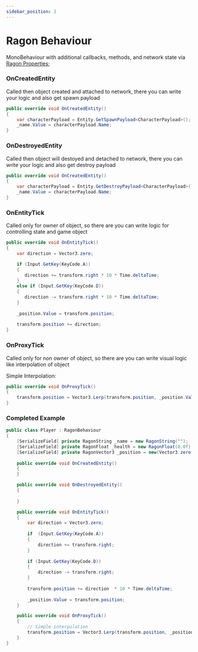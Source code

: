 ```yaml
---
sidebar_position: 2
---
```


# Ragon Behaviour

MonoBehaviour with additional callbacks, methods, and network state via [Ragon Properties](/docs/unity/ragon-property.md);

### OnCreatedEntity

Called then object created and attached to network, there you can write your logic and also get spawn payload

```cs
public override void OnCreatedEntity()
{
    var characterPayload = Entity.GetSpawnPayload<CharacterPayload>(); 
    _name.Value = characterPayload.Name;    
}
```

### OnDestroyedEntity

Called then object will destoyed and detached to network, there you can write your logic and also get destroy payload

```cs
public override void OnCreatedEntity()
{
    var characterPayload = Entity.GetDestroyPayload<CharacterPayload>(); 
    _name.Value = characterPayload.Name;    
}
```

### OnEntityTick

Called only for owner of object, so there are you can write logic for controlling state and game object

```cs
public override void OnEntityTick()
{
    var direction = Vector3.zero;

    if (Input.GetKey(KeyCode.A))
    {
       direction += transform.right * 10 * Time.deltaTime;
    }
    else if (Input.GetKey(KeyCode.D))
    {
       direction -= transform.right * 10 * Time.deltaTime;
    }
  
    _position.Value = transform.position;
     
    transform.position += direction;
}
```

### OnProxyTick

Called only for non owner of object, so there are you can write visual logic like interpolation of object

Simple Interpolation:

```cs
public override void OnProxyTick()
{
    transform.position = Vector3.Lerp(transform.position, _position.Value, Time.deltaTime * 5);
}
```

### Completed Example

```cs showLineNumbers
public class Player : RagonBehaviour
{
    [SerializeField] private RagonString _name = new RagonString("");
    [SerializeField] private RagonFloat _health = new RagonFloat(0.0f);
    [SerializeField] private RagonVector3 _position = new(Vector3.zero, RagonAxis.XZ);
  
    public override void OnCreatedEntity()
    {
    }

    public override void OnDestroyedEntity()
    {
    
    }

    public override void OnEntityTick()
    { 
        var direction = Vector3.zero;
  
        if  (Input.GetKey(KeyCode.A))
        {
            direction += transform.right;
        }
        
        if (Input.GetKey(KeyCode.D))
        {
            direction -= transform.right;
        }
      
        transform.position += direction  * 10 * Time.deltaTime;
     
        _position.Value = transform.position;
    }

    public override void OnProxyTick()
    {
        // Simple interpolation
        transform.position = Vector3.Lerp(transform.position, _position.Value, Time.deltaTime * 5);
    }
}
```